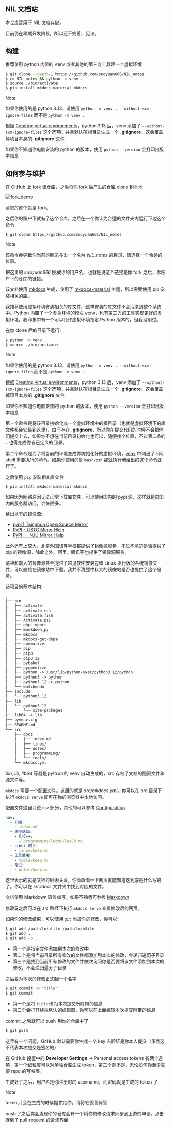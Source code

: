## NIL 文档站

本仓库暂用于 NIL 文档存储。

目前仍在早期开发阶段，所以还不完善，见谅。

## 构建

推荐使用 python 内置的 venv 或者其他的第三方工具建一个虚拟环境

```bash
$ git clone --depth=1 https://github.com/suoyuan666/NIL_notes
$ cd NIL_notes && python -m venv .
$ source ./bin/activate
$ pip install mkdocs-material mkdocs
```

> [!NOTE]
>
> 如果你使用的是 python 3.13，请使用 `python -m venv . --without-scm-ignore-files` 而不是 `python -m venv .`
>
> 根据 [Creating virtual environments](https://docs.python.org/3/library/venv.html#creating-virtual-environments)，python 3.13 后，venv 添加了 `--without-scm-ignore-files` 这个选项，并且默认在根目录生成一个 **.gitignore**。这会覆盖掉项目本身的 **.gitignore** 文件
>
> 如果你不知道你电脑安装的 python 的版本，使用 `python --version` 会打印出版本信息

##  如何参与维护

在 GitHub 上 fork 该仓库，之后将你 fork 后产生的仓库 clone 到本地

![fork_demo](./assets/img/fork_demo.png)

蓝框的这个就是 fork。

之后你的账户下就有了这个仓库，之后在一个你认为合适的文件夹内运行下边这个命令

```bash
$ git clone https://github.com/suoyuan666/NIL_notes
```

> [!NOTE]
>
> 该命令会导致你当前的目录多出一个名为 *NIL_notes* 的目录，请选择一个合适的位置。
>
> 把这里的 *suoyuan666* 换成你的用户名，也就是说这个链接是你 fork 之后，你账户下的仓库的链接。

该文档使用 [mkdocs](https://github.com/mkdocs/mkdocs) 生成，使用了 [mkdocs-material](https://github.com/squidfunk/mkdocs-material) 主题，所以需要使用 pip 安装相关的库。

我推荐使用虚拟环境安装相关的库文件，这样安装的库文件不会污染到整个系统中。Python 内置了一个虚拟环境的模块 [venv](https://docs.python.org/zh-cn/3/library/venv.html)，也有第三方的工具实现更好的虚拟环境，我印象中有一个可以允许虚拟环境指定 Python 版本的，但我没用过。

在你 clone 后的目录下运行:

```bash
$ python -m venv .
$ source ./bin/activate
```

> [!NOTE]
>
> 如果你使用的是 python 3.13，请使用 `python -m venv . --without-scm-ignore-files` 而不是 `python -m venv .`
>
> 根据 [Creating virtual environments](https://docs.python.org/3/library/venv.html#creating-virtual-environments)，python 3.13 后，venv 添加了 `--without-scm-ignore-files` 这个选项，并且默认在根目录生成一个 **.gitignore**。这会覆盖掉项目本身的 **.gitignore** 文件
>
> 如果你不知道你电脑安装的 python 的版本，使用 `python --version` 会打印出版本信息

第一个命令是将该目录初始化成一个虚拟环境中的根目录（也就是虚拟环境下的库文件都会安装到这里），由于存在 **.gitignore**，所以你在提交代码的时候不会把他们提交上去，如果你不想在当前目录初始化也可以，随便找个位置，不过第二条的 `.` 也得变成你自己定义的目录。

第二个命令是为了将当前的环境变成你初始化好的虚拟环境，[venv](https://docs.python.org/zh-cn/3/library/venv.html#how-venvs-work) 中列出了不同 shell 需要执行的命令。如果你使用的是 `bash/zsh` 那就执行我给出的这个命令就行了。

之后使用 `pip` 安装相关库文件

```bash
$ pip install mkdocs-material mkdocs
```

如果因为网络原因无法正常下载库文件，可以使用国内的 pypi 源，这样就是向国内的服务器访问，会快很多。

给出以下的镜像源:

- [pypi | Tsinghua Open Source Mirror](https://mirrors.tuna.tsinghua.edu.cn/help/pypi/)
- [PyPI - USTC Mirror Help](https://mirrors.ustc.edu.cn/help/pypi.html)
- [PyPI — NJU Mirror Help](https://nju-mirror-help.njuer.org/pypi.html)

此外还有上交大，北京外国语等学校都提供了镜像源服务，不过不清楚是否提供了 pip 的镜像源，除此之外，阿里，腾讯等也提供了镜像源服务。

清华和南大的镜像源甚至提供了常见软件安装包和 Linux 发行版的系统镜像文件，可以直接在镜像站中下载。我并不清楚中科大的镜像站是否也提供了这个服务。

该项目的基本结构:

```txt
.
├── bin
│   ├── activate
│   ├── activate.csh
│   ├── activate.fish
│   ├── Activate.ps1
│   ├── ghp-import
│   ├── markdown_py
│   ├── mkdocs
│   ├── mkdocs-get-deps
│   ├── normalizer
│   ├── pip
│   ├── pip3
│   ├── pip3.12
│   ├── pybabel
│   ├── pygmentize
│   ├── python -> /usr/lib/python-exec/python3.12/python
│   ├── python3 -> python
│   ├── python3.12 -> python
│   └── watchmedo
├── include
│   └── python3.12
├── lib
│   └── python3.12
│       └── site-packages
├── lib64 -> lib
├── pyvenv.cfg
├── README.md
└── src
    ├── docs
    │   ├── index.md
    │   ├── linux/
    │   ├── notes/
    │   ├── programming/
    │   └── tools/
    └── mkdocs.yml
```

_bin_, _lib_, _lib64_ 等就是 python 的 venv 自动生成的，_src_ 存档了文档的配置文件和源文件等。

`mkdocs` 需要一个配置文件，这里的就是 _src/mkdocs.yml_，你可以在 _src_ 目录下执行 `mkdocs serve` 即可在你的浏览器中本地访问。

配置文件这里只说 `nav` 部分，其他的可以参考 [Configuration](https://www.mkdocs.org/user-guide/configuration/)

```yml
nav:
  - 开始:
    - index.md
  - 编程基础:
    - C/C++:
      - programming/lec00/lec00.md
  - Linux 相关:
    - linux/keep.md
  - 工具使用:
    - tools/keep.md
  - 笔记:
    - notes/keep.md
```

这里表示的就是文档的层级关系，你简单看一下网页就能知道这到底是什么写的了。你可以在 _src/docs_ 文件夹中找到对应的文件。

文档使用 Markdown 语言编写，如果不熟悉可参考 [Markdown](./misc/markdown/)

修改玩之后可以在 *src* 路径下执行 `mkdocs serve` 查看修改后的网页。

如果你的修改结束，可以使用 `git` 添加你的修改，你可以:

```bash
$ git add /path/to/afile /path/to/bfile
$ git add .
$ git add -p .
```

- 第一个是指定文件添加到本次的修改中
- 第二个是将当前目录所有修改的文件都添加到本次的修改，会递归遍历子目录
- 第三个是找到当前所有修改的文件并依次询问你是否要将该文件添加到本次的修改，不会递归遍历子目录

之后要为本次的修改正式起一个名字

```bash
$ git commit -m "title"
$ git commit
```

- 第一个是将 `title` 作为本次提交所附带的信息
- 第二个会打开终端默认的编辑器，你可以在上面编辑本次提交附带的信息

commit 之后就可以 push 到你的仓库中了

```bash
$ git push
```

这里有一个问题，GitHub 默认需要你生成一个 key 去验证是你本人提交（虽然这不代表本次提交是签名的）

在 GitHub 设置中的 **Developer Settings** -> Personal access tokens 有两个选项，第一个细粒度可以对单独仓库生成 token，第二个则不是，无论如何你至少需要 repo 的写权限。

生成好了之后，用户名是你注册时的 username，而密码就是生成的 token 了

> [!NOTE]
>
> token 只会在生成的时候提供给你，请将它妥善保管

push 了之后你会发现你的仓库会有一个将你的修改请求同步到上游的申请，点击就到了 pull request 的请求界面